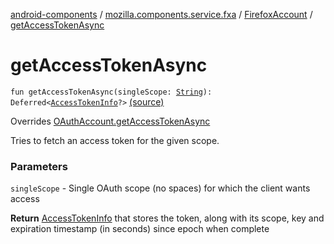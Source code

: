 [android-components](../../index.md) / [mozilla.components.service.fxa](../index.md) / [FirefoxAccount](index.md) / [getAccessTokenAsync](./get-access-token-async.md)

# getAccessTokenAsync

`fun getAccessTokenAsync(singleScope: `[`String`](https://kotlinlang.org/api/latest/jvm/stdlib/kotlin/-string/index.html)`): Deferred<`[`AccessTokenInfo`](../../mozilla.components.concept.sync/-access-token-info/index.md)`?>` [(source)](https://github.com/mozilla-mobile/android-components/blob/master/components/service/firefox-accounts/src/main/java/mozilla/components/service/fxa/FirefoxAccount.kt#L216)

Overrides [OAuthAccount.getAccessTokenAsync](../../mozilla.components.concept.sync/-o-auth-account/get-access-token-async.md)

Tries to fetch an access token for the given scope.

### Parameters

`singleScope` - Single OAuth scope (no spaces) for which the client wants access

**Return**
[AccessTokenInfo](../../mozilla.components.concept.sync/-access-token-info/index.md) that stores the token, along with its scope, key and
    expiration timestamp (in seconds) since epoch when complete


